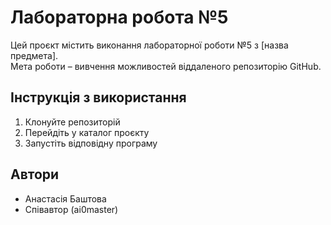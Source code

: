 # Лабораторна робота №5
Цей проєкт містить виконання лабораторної роботи №5 з [назва предмета].  
Мета роботи – вивчення можливостей віддаленого репозиторію GitHub.
## Інструкція з використання
1. Клонуйте репозиторій
2. Перейдіть у каталог проєкту
3. Запустіть відповідну програму
## Автори
- Анастасія Баштова
- Співавтор (ai0master)

